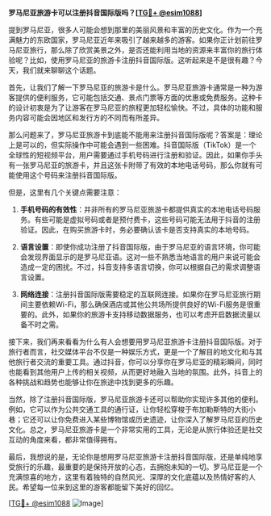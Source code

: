 **罗马尼亚旅游卡可以注册抖音国际版吗？[[TG💪+ @esim1088](https://t.me/s/esim1088)]**

提到罗马尼亚，很多人可能会想到那里的美丽风景和丰富的历史文化。作为一个充满魅力的东欧国家，罗马尼亚近年来吸引了越来越多的游客。如果你正计划前往罗马尼亚旅行，那么除了欣赏美景之外，是否还能利用当地的资源来丰富你的旅行体验呢？比如，使用罗马尼亚的旅游卡注册抖音国际版。这听起来是不是很有趣？今天，我们就来聊聊这个话题。

首先，让我们了解一下罗马尼亚的旅游卡是什么。罗马尼亚旅游卡通常是一种为游客提供的便利服务，它可能包括交通、景点门票等方面的优惠或免费服务。这种卡的设计初衷是为了让游客在罗马尼亚的旅程更加轻松愉快。不过，具体的功能和服务内容可能会因地区和发行方的不同而有所差异。

那么问题来了，罗马尼亚旅游卡到底能不能用来注册抖音国际版呢？答案是：理论上是可以的，但实际操作中可能会遇到一些困难。抖音国际版（TikTok）是一个全球性的短视频平台，用户需要通过手机号码进行注册和验证。因此，如果你手头有一张罗马尼亚的旅游卡，并且这张卡附带了有效的本地电话号码，那么你就有可能使用这个号码来注册抖音国际版。

但是，这里有几个关键点需要注意：

1. **手机号码的有效性**：并非所有的罗马尼亚旅游卡都提供真实的本地电话号码服务。有些可能是虚拟号码或者是预付费卡，这些号码可能无法用于抖音的注册验证。因此，在购买旅游卡时，务必要确认该卡是否支持真实的本地号码。

2. **语言设置**：即使你成功注册了抖音国际版，由于罗马尼亚的语言环境，你可能会发现界面显示的是罗马尼亚语。这对一些不熟悉当地语言的用户来说可能会造成一定的困扰。不过，抖音支持多语言切换，你可以根据自己的需求调整语言设置。

3. **网络连接**：注册抖音国际版需要稳定的互联网连接。如果你在罗马尼亚旅行期间主要依赖Wi-Fi，那么确保酒店或其他公共场所提供良好的Wi-Fi服务是很重要的。此外，如果你的旅游卡支持移动数据服务，也可以考虑开启数据流量以备不时之需。

接下来，我们再来看看为什么有人会想要用罗马尼亚旅游卡注册抖音国际版。对于旅行者而言，社交媒体平台不仅是一种娱乐方式，更是一个了解目的地文化和与其他旅行者交流的重要工具。通过抖音，你可以分享你在罗马尼亚的精彩瞬间，同时也能看到其他用户上传的相关视频，从而更好地融入当地的氛围。此外，抖音上的各种挑战和趋势也能够让你在旅途中找到更多的乐趣。

当然，除了注册抖音国际版，罗马尼亚旅游卡还可以帮助你实现许多其他的便利。例如，它可以作为公共交通工具的通行证，让你轻松穿梭于布加勒斯特的大街小巷；它还可以让你免费进入某些博物馆或历史遗迹，让你深入了解罗马尼亚的历史文化。总之，罗马尼亚旅游卡是一个非常实用的工具，无论是从旅行体验还是社交互动的角度来看，都非常值得拥有。

最后，我想说的是，无论你是想用罗马尼亚旅游卡注册抖音国际版，还是单纯地享受旅行的乐趣，最重要的是保持开放的心态，去拥抱未知的一切。罗马尼亚是一个充满惊喜的地方，这里有着独特的自然风光、深厚的文化底蕴以及热情好客的人民。希望每一位来到这里的游客都能留下美好的回忆。

[[TG💪+ @esim1088](https://t.me/s/esim1088) ![Image](https://i.postimg.cc/4NQfJmqS/Snipaste-2025-05-13-00-14-12.png)]